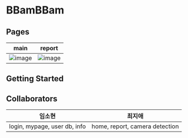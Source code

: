 # BBamBBam


## Pages
|main|report|
|:---:|:---:|
|![image](https://github.com/user-attachments/assets/f3bf4097-2339-4bf6-b8b7-d233366c6d08) |  ![image](https://github.com/user-attachments/assets/d7600eb3-72ee-46dd-8a87-93eb517bb2bc)|

## Getting Started

## Collaborators
| 임소현 | 최지애 |
|:---:|:---:|
|login, mypage, user db, info|home, report, camera detection| 

